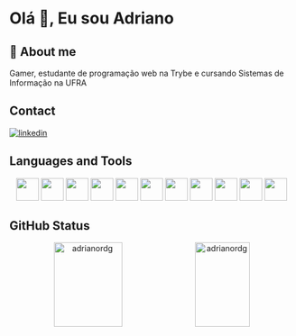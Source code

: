 # Olá 👋, Eu sou Adriano

## 🚀 About me
Gamer, estudante de programação web na Trybe e cursando Sistemas de Informação na UFRA


## Contact

[![linkedin](https://img.shields.io/badge/linkedin-0A66C2?style=for-the-badge&logo=linkedin&logoColor=white)](https://www.linkedin.com/adrianordg)

## Languages and Tools

<div align=center>
 <img src="https://cdn.jsdelivr.net/gh/devicons/devicon/icons/javascript/javascript-original.svg" with="40px" height="40px"/>
 <img src="https://cdn.jsdelivr.net/gh/devicons/devicon/icons/typescript/typescript-original.svg" with="40px" height="40px"/>
 <img src="https://cdn.jsdelivr.net/gh/devicons/devicon/icons/nodejs/nodejs-original.svg" with="40px" height="40px"/>
 <img src="https://cdn.jsdelivr.net/gh/devicons/devicon/icons/react/react-original-wordmark.svg" with="40px" height="40px"/>
 <img src="https://cdn.jsdelivr.net/gh/devicons/devicon/icons/git/git-original.svg" with="40px" height="40px"/>
 <img src="https://cdn.jsdelivr.net/gh/devicons/devicon/icons/docker/docker-original-wordmark.svg" with="40px" height="40px"/>
 <img src="https://cdn.jsdelivr.net/gh/devicons/devicon/icons/mysql/mysql-original-wordmark.svg" with="40px" height="40px"/>
 <img src="https://cdn.jsdelivr.net/gh/devicons/devicon/icons/mongodb/mongodb-original-wordmark.svg" with="40px" height="40px"/>
 <img src="https://cdn.jsdelivr.net/gh/devicons/devicon/icons/express/express-original.svg" with="40px" height="40px"/>
 <img src="https://cdn.jsdelivr.net/gh/devicons/devicon/icons/jest/jest-plain.svg" with="40px" height="40px"/>
 <img src="https://cdn.jsdelivr.net/gh/devicons/devicon/icons/mocha/mocha-plain.svg" with="40px" height="40px"/>
</div>

## GitHub Status

<div align=center>
  <img width="49%" height="150px" src="https://github-readme-stats.vercel.app/api/top-langs?username=adrianordg&show_icons=true&locale=en&layout=compact&theme=nightowl" alt="adrianordg" />

  <img width="44%" height="150px" src="https://github-readme-stats.vercel.app/api?username=adrianordg&show_icons=true&locale=en&theme=nightowl"           alt="adrianordg" />
</div>
